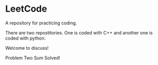 # LeetCode
A repository for practicing coding.

There are two repostitories. One is coded with C++ and another one is coded with python.

Welcome to discuss!

Problem Two Sum Solved!